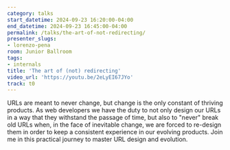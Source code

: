 ```yaml
---
category: talks
start_datetime: 2024-09-23 16:20:00-04:00
end_datetime: 2024-09-23 16:45:00-04:00
permalink: /talks/the-art-of-not-redirecting/
presenter_slugs:
- lorenzo-pena
room: Junior Ballroom
tags:
- internals
title: 'The art of (not) redirecting'
video_url: 'https://youtu.be/2eLyEI67JYo'
track: t0
---
```


URLs are meant to never change, but change is the only constant of thriving products. As web developers we have the duty to not only design our URLs in a way that they withstand the passage of time, but also to "never" break old URLs when, in the face of inevitable change, we are forced to re-design them in order to keep a consistent experience in our evolving products. Join me in this practical journey to master URL design and evolution.
